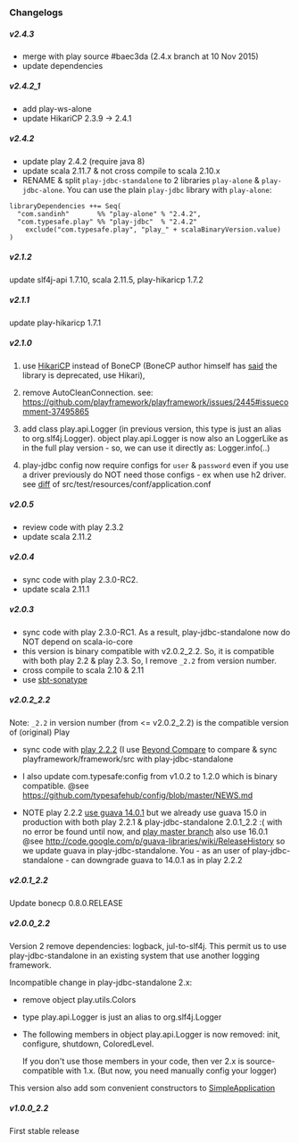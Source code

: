 ### Changelogs

##### v2.4.3
+ merge with play source #baec3da (2.4.x branch at 10 Nov 2015)
+ update dependencies

##### v2.4.2_1
+ add play-ws-alone
+ update HikariCP 2.3.9 -> 2.4.1

##### v2.4.2
+ update play 2.4.2 (require java 8)
+ update scala 2.11.7 & not cross compile to scala 2.10.x
+ RENAME & split `play-jdbc-standalone` to 2 libraries `play-alone` & `play-jdbc-alone`.
  You can use the plain `play-jdbc` library with `play-alone`:
```
libraryDependencies ++= Seq(
  "com.sandinh"       %% "play-alone" % "2.4.2",
  "com.typesafe.play" %% "play-jdbc"  % "2.4.2"
    exclude("com.typesafe.play", "play_" + scalaBinaryVersion.value)
)
```

##### v2.1.2
update slf4j-api 1.7.10, scala 2.11.5, play-hikaricp 1.7.2

##### v2.1.1

update play-hikaricp 1.7.1

##### v2.1.0

1. use [HikariCP](https://github.com/brettwooldridge/HikariCP) instead of BoneCP (BoneCP author himself has [said](https://github.com/wwadge/bonecp) the library is deprecated, use Hikari),

2. remove AutoCleanConnection. see: https://github.com/playframework/playframework/issues/2445#issuecomment-37495865

3. add class play.api.Logger (in previous version, this type is just an alias to org.slf4j.Logger).
 object play.api.Logger is now also an LoggerLike as in the full play version - so, we can use it directly as: Logger.info(..)

4. play-jdbc config now require configs for `user` & `password` even if
you use a driver previously do NOT need those configs - ex when use h2 driver. see [diff](https://github.com/giabao/play-jdbc-standalone/commit/567674680ba6adb939d780542f61420643a98d28#diff-240affed5ecb8cbeca8d5ce26e5a15d3) of src/test/resources/conf/application.conf

##### v2.0.5
+ review code with play 2.3.2
+ update scala 2.11.2

##### v2.0.4
+ sync code with play 2.3.0-RC2.
+ update scala 2.11.1

##### v2.0.3
+ sync code with play 2.3.0-RC1.
 As a result, play-jdbc-standalone now do NOT depend on scala-io-core
+ this version is binary compatible with v2.0.2_2.2.
 So, it is compatible with both play 2.2 & play 2.3.
 So, I remove `_2.2` from version number.
+ cross compile to scala 2.10 & 2.11
+ use [sbt-sonatype](https://github.com/xerial/sbt-sonatype)

##### v2.0.2_2.2
Note: `_2.2` in version number (from <= v2.0.2_2.2) is the compatible version of (original) Play

+ sync code with [play 2.2.2](https://github.com/playframework/playframework/tree/2.2.2)
(I use [Beyond Compare](http://www.scootersoftware.com/download.php) to compare & sync playframework/framework/src with play-jdbc-standalone

+ I also update com.typesafe:config from v1.0.2 to 1.2.0 which is binary compatible.
@see https://github.com/typesafehub/config/blob/master/NEWS.md

+ NOTE play 2.2.2 [use guava 14.0.1](http://repo.typesafe.com/typesafe/releases/com/typesafe/play/play-jdbc_2.10/2.2.2/play-jdbc_2.10-2.2.2.pom)
but we already use guava 15.0 in production with both play 2.2.1 & play-jdbc-standalone 2.0.1_2.2 :( with no error be found until now,
and [play master branch](https://github.com/playframework/playframework/blob/master/framework/project/Dependencies.scala) also use 16.0.1
@see http://code.google.com/p/guava-libraries/wiki/ReleaseHistory
so we update guava in play-jdbc-standalone.
You - as an user of play-jdbc-standalone - can downgrade guava to 14.0.1 as in play 2.2.2

##### v2.0.1_2.2
Update bonecp 0.8.0.RELEASE

##### v2.0.0_2.2
Version 2 remove dependencies: logback, jul-to-slf4j.
This permit us to use play-jdbc-standalone in an existing system that use another logging framework.

Incompatible change in play-jdbc-standalone 2.x:

+ remove object play.utils.Colors
+ type play.api.Logger is just an alias to org.slf4j.Logger
+ The following members in object play.api.Logger is now removed: init, configure, shutdown, ColoredLevel.
  
  If you don't use those members in your code, then ver 2.x is source-compatible with 1.x.
  (But now, you need manually config your logger)

This version also add som convenient constructors to [SimpleApplication](https://github.com/giabao/play-jdbc-standalone/blob/master/play/src/main/scala/play/api/SimpleApplication.scala)

##### v1.0.0_2.2
First stable release
